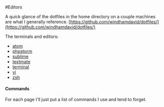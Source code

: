 #Editors

A quick glance of the dotfiles in the home directory on a couple machines are what I generally reference.   [https://github.com/windhamdavid/dotfiles/](https://github.com/windhamdavid/dotfiles/)

The terminals and editors:  
* [atom](atom.md)
* [phpstorm](phpstorm.md)
* [sublime](sublime.md)
* [textmate](textmate.md)
* [terminal](terminal.md)
* [vi](vi.md)
* [zsh](zsh.md)

#### Commands
For each page I'll just put a list of commands I use and tend to forget.  

```
```
